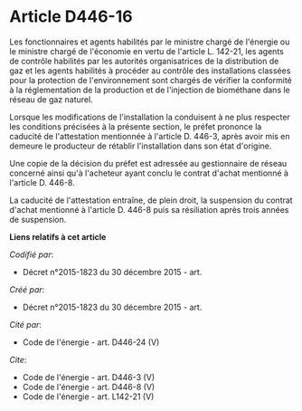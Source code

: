 # Article D446-16

Les fonctionnaires et agents habilités par le ministre chargé de l'énergie ou le ministre chargé de l'économie en vertu de
l'article L. 142-21, les agents de contrôle habilités par les autorités organisatrices de la distribution de gaz et les
agents habilités à procéder au contrôle des installations classées pour la protection de l'environnement sont chargés de
vérifier la conformité à la réglementation de la production et de l'injection de biométhane dans le réseau de gaz naturel. 

Lorsque les modifications de l'installation la conduisent à ne plus respecter les conditions précisées à la présente section,
le préfet prononce la caducité de l'attestation mentionnée à l'article D. 446-3, après avoir mis en demeure le producteur de
rétablir l'installation dans son état d'origine. 

Une copie de la décision du préfet est adressée au gestionnaire de réseau concerné ainsi qu'à l'acheteur ayant conclu le
contrat d'achat mentionné à l'article D. 446-8. 

La caducité de l'attestation entraîne, de plein droit, la suspension du contrat d'achat mentionné à l'article D. 446-8 puis
sa résiliation après trois années de suspension.

**Liens relatifs à cet article**

_Codifié par_:

  - Décret n°2015-1823 du 30 décembre 2015 - art.

_Créé par_:

  - Décret n°2015-1823 du 30 décembre 2015 - art.

_Cité par_:

  - Code de l'énergie - art. D446-24 (V)

_Cite_:

  - Code de l'énergie - art. D446-3 (V)
  - Code de l'énergie - art. D446-8 (V)
  - Code de l'énergie - art. L142-21 (V)
